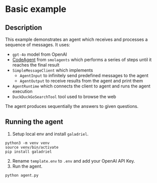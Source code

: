 # Basic example

## Description

This example demonstrates an agent which receives and processes a sequence of messages. It uses:

- `gpt-4o` model from OpenAI
- [CodeAgent](https://huggingface.co/docs/smolagents/reference/agents#smolagents.CodeAgent) from `smolagents` which performs a series of steps until it reaches the final result
- `SimpleMessageClient` which implements
  - `AgentInput` to infinitely send predefined messages to the agent
  - `AgentOutput` to receive results from the agent and print them
- `AgentRuntime` which connects the client to agent and runs the agent execution
- `DuckDuckGoSearchTool` tool used to browse the web

The agent produces sequentially the answers to given questions.

## Running the agent

1. Setup local env and install `galadriel`.

```shell
python3 -m venv venv
source venv/bin/activate
pip install galadriel
```

2. Rename `template.env` to `.env` and add your OpenAI API Key.
3. Run the agent.

```shell
python agent.py
```
